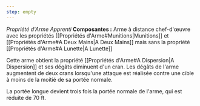 ```yaml
---
step: empty
---
```

_Propriété d'Arme Apprenti_
__Composantes :__ Arme à distance chef-d'œuvre avec les propriétés [[Propriétés d'Arme#Munitions|Munitions]] et [[Propriétés d'Arme#A Deux Mains|A Deux Mains]] mais sans la propriété [[Propriétés d'Arme#A Lunette|A Lunette]]

Cette arme obtient la propriété [[Propriétés d'Arme#A Dispersion|A Dispersion]] et ses dégâts diminuent d'un cran. Les dégâts de l'arme augmentent de deux crans lorsqu'une attaque est réalisée contre une cible à moins de la moitié de sa portée normale.

La portée longue devient trois fois la portée normale de l'arme, qui est réduite de 70 ft.